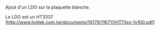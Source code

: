Ajout d'un LDO sur la plaquette blanche.

Le LDO est un HT3337 [http://www.holtek.com.tw/documents/10179/116711/HT73xx-1v100.pdf]
